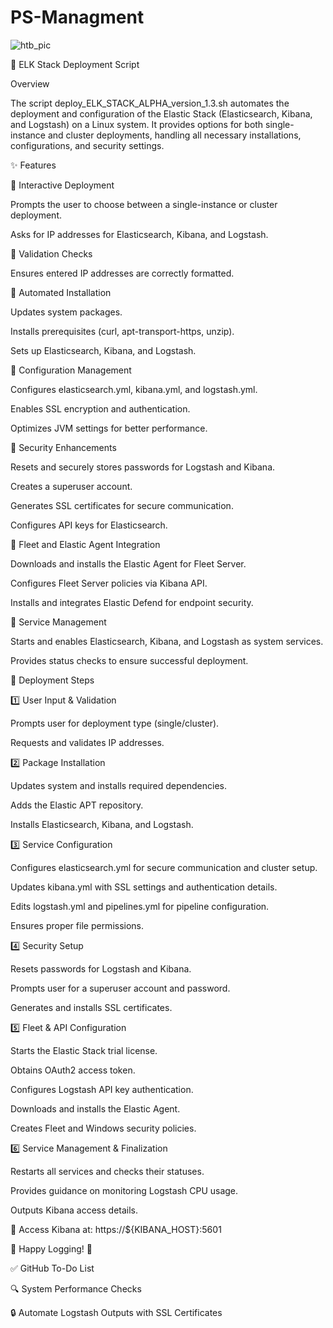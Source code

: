 # PS-Managment

![htb_pic](https://github.com/user-attachments/assets/d786152b-9751-499d-aaef-f9d1c4f0ba21)

🚀 ELK Stack Deployment Script

Overview

The script deploy_ELK_STACK_ALPHA_version_1.3.sh automates the deployment and configuration of the Elastic Stack (Elasticsearch, Kibana, and Logstash) on a Linux system. It provides options for both single-instance and cluster deployments, handling all necessary installations, configurations, and security settings.

✨ Features

🔹 Interactive Deployment

Prompts the user to choose between a single-instance or cluster deployment.

Asks for IP addresses for Elasticsearch, Kibana, and Logstash.

🔹 Validation Checks

Ensures entered IP addresses are correctly formatted.

🔹 Automated Installation

Updates system packages.

Installs prerequisites (curl, apt-transport-https, unzip).

Sets up Elasticsearch, Kibana, and Logstash.

🔹 Configuration Management

Configures elasticsearch.yml, kibana.yml, and logstash.yml.

Enables SSL encryption and authentication.

Optimizes JVM settings for better performance.

🔹 Security Enhancements

Resets and securely stores passwords for Logstash and Kibana.

Creates a superuser account.

Generates SSL certificates for secure communication.

Configures API keys for Elasticsearch.

🔹 Fleet and Elastic Agent Integration

Downloads and installs the Elastic Agent for Fleet Server.

Configures Fleet Server policies via Kibana API.

Installs and integrates Elastic Defend for endpoint security.

🔹 Service Management

Starts and enables Elasticsearch, Kibana, and Logstash as system services.

Provides status checks to ensure successful deployment.

📜 Deployment Steps

1️⃣ User Input & Validation

Prompts user for deployment type (single/cluster).

Requests and validates IP addresses.

2️⃣ Package Installation

Updates system and installs required dependencies.

Adds the Elastic APT repository.

Installs Elasticsearch, Kibana, and Logstash.

3️⃣ Service Configuration

Configures elasticsearch.yml for secure communication and cluster setup.

Updates kibana.yml with SSL settings and authentication details.

Edits logstash.yml and pipelines.yml for pipeline configuration.

Ensures proper file permissions.

4️⃣ Security Setup

Resets passwords for Logstash and Kibana.

Prompts user for a superuser account and password.

Generates and installs SSL certificates.

5️⃣ Fleet & API Configuration

Starts the Elastic Stack trial license.

Obtains OAuth2 access token.

Configures Logstash API key authentication.

Downloads and installs the Elastic Agent.

Creates Fleet and Windows security policies.

6️⃣ Service Management & Finalization

Restarts all services and checks their statuses.

Provides guidance on monitoring Logstash CPU usage.

Outputs Kibana access details.

🔗 Access Kibana at: https://${KIBANA_HOST}:5601

🚀 Happy Logging! 🎉


✅ GitHub To-Do List

🔍 System Performance Checks

🔒 Automate Logstash Outputs with SSL Certificates



